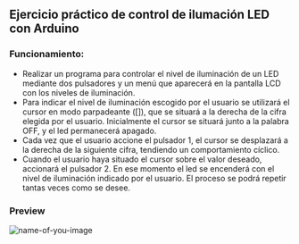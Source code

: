 ## Ejercicio práctico de control de ilumación LED con Arduino

### Funcionamiento:
- Realizar un programa para controlar el nivel de iluminación de un LED mediante dos pulsadores y un menú que aparecerá en la pantalla LCD con los niveles de iluminación. 
- Para indicar el nivel de iluminación escogido por el usuario se utilizará el cursor en modo parpadeante ([]), que se situará a la derecha de la cifra elegida
por el usuario. Inicialmente el cursor se situará junto a la palabra OFF, y el led permanecerá apagado.
- Cada vez que el usuario accione el pulsador 1, el cursor se desplazará a la derecha de la siguiente cifra, tendiendo un comportamiento cíclico.
- Cuando el usuario haya situado el cursor sobre el valor deseado, accionará el pulsador 2. En ese momento el led se encenderá con el nivel de iluminación
indicado por el usuario. El proceso se podrá repetir tantas veces como se desee.

### Preview
![name-of-you-image](https://github.com/LuisHCR/control-iluminación-led-arduino/blob/main/preview/preview.jpg?raw=true)
